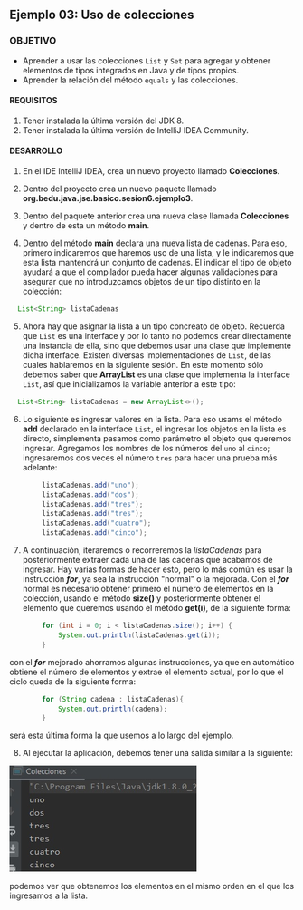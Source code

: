 ## Ejemplo 03: Uso de colecciones

### OBJETIVO

- Aprender a usar las colecciones `List` y `Set` para agregar y obtener elementos de tipos integrados en Java y de tipos propios.
- Aprender la relación del método `equals` y las colecciones.

#### REQUISITOS

1. Tener instalada la última versión del JDK 8.
2. Tener instalada la última versión de IntelliJ IDEA Community.


#### DESARROLLO

1. En el IDE IntelliJ IDEA, crea un nuevo proyecto llamado **Colecciones**.

2. Dentro del proyecto crea un nuevo paquete llamado **org.bedu.java.jse.basico.sesion6.ejemplo3**.

3. Dentro del paquete anterior crea una nueva clase llamada **Colecciones** y dentro de esta un método **main**.

4. Dentro del método **main** declara una nueva lista de cadenas. Para eso, primero indicaremos que haremos uso de una lista, y le indicaremos que esta lista mantendrá un conjunto de cadenas. El indicar el tipo de objeto ayudará a que el compilador pueda hacer algunas validaciones para asegurar que no introduzcamos objetos de un tipo distinto en la colección:

```java
  List<String> listaCadenas
```

5. Ahora hay que asignar la lista a un tipo concreato de objeto. Recuerda que `List` es una interface y por lo tanto no podemos crear directamente una instancia de ella, sino que debemos usar una clase que implemente dicha interface. Existen diversas implementaciones de `List`, de las cuales hablaremos en la siguiente sesión. En este momento sólo debemos saber que **ArrayList** es una clase que implementa la interface `List`, así que inicializamos la variable anterior a este tipo:

```java
  List<String> listaCadenas = new ArrayList<>();
```
6. Lo siguiente es ingresar valores en la lista. Para eso usams el método **add** declarado en la interface `List`, el ingresar los objetos en la lista es directo, simplementa pasamos como parámetro el objeto que queremos ingresar. Agregamos los nombres de los números del `uno` al `cinco`; ingresaremos dos veces el número `tres` para hacer una prueba más adelante:
```java
        listaCadenas.add("uno");
        listaCadenas.add("dos");
        listaCadenas.add("tres");
        listaCadenas.add("tres");
        listaCadenas.add("cuatro");
        listaCadenas.add("cinco");
```

7. A continuación, iteraremos o recorreremos la *listaCadenas* para posteriormente extraer cada una de las cadenas que acabamos de ingresar. Hay varias formas de hacer esto, pero lo más común es usar la instrucción ***for***, ya sea la instrucción "normal" o la mejorada. Con el ***for*** normal es necesario obtener primero el número de elementos en la colección, usando el método **size()** y posteriormente obtener el elemento que queremos usando el métódo **get(i)**, de la siguiente forma:

```java
        for (int i = 0; i < listaCadenas.size(); i++) {
            System.out.println(listaCadenas.get(i));
        }
```
con el ***for*** mejorado ahorramos algunas instrucciones, ya que en automático obtiene el número de elementos y extrae el elemento actual, por lo que el ciclo queda de la siguiente forma:

```java
        for (String cadena : listaCadenas){
            System.out.println(cadena);
        }
```

será esta última forma la que usemos a lo largo del ejemplo.

8. Al ejecutar la aplicación, debemos tener una salida similar a la siguiente:

![imagen](img/img_01.jpg)

podemos ver que obtenemos los elementos en el mismo orden en el que los ingresamos a la lista.




